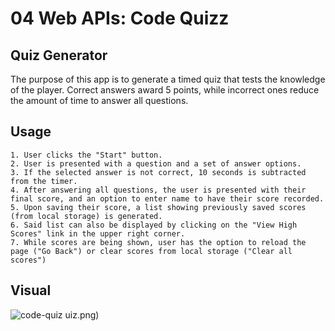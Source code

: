# 04 Web APIs: Code Quizz

## Quiz Generator

The purpose of this app is to generate a timed quiz that tests
the knowledge of the player. Correct answers award 5 points,
while incorrect ones reduce the amount of time to answer
all questions.

## Usage
````
1. User clicks the "Start" button.
2. User is presented with a question and a set of answer options.
3. If the selected answer is not correct, 10 seconds is subtracted from the timer.
4. After answering all questions, the user is presented with their final score, and an option to enter name to have their score recorded.
5. Upon saving their score, a list showing previously saved scores (from local storage) is generated.
6. Said list can also be displayed by clicking on the "View High Scores" link in the upper right corner.
7. While scores are being shown, user has the option to reload the page ("Go Back") or clear scores from local storage ("Clear all scores")
````

## Visual

![code-quiz](https://github.com/Z-Alfadl/Module-4-Challenge/assets/113720462/ff13e2ec-59ca-4b5f-baae-e52b9b0eb7fe)
uiz.png)

